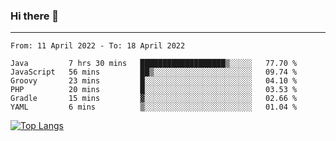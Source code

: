 ### Hi there 👋
---
<!--START_SECTION:waka-->

```text
From: 11 April 2022 - To: 18 April 2022

Java         7 hrs 30 mins   ███████████████████▒░░░░░   77.70 %
JavaScript   56 mins         ██▒░░░░░░░░░░░░░░░░░░░░░░   09.74 %
Groovy       23 mins         █░░░░░░░░░░░░░░░░░░░░░░░░   04.10 %
PHP          20 mins         █░░░░░░░░░░░░░░░░░░░░░░░░   03.53 %
Gradle       15 mins         ▓░░░░░░░░░░░░░░░░░░░░░░░░   02.66 %
YAML         6 mins          ▒░░░░░░░░░░░░░░░░░░░░░░░░   01.04 %
```

<!--END_SECTION:waka-->

[![Top Langs](https://github-readme-stats.vercel.app/api/top-langs/?username=HyunAh-iia&layout=compact)](https://github.com/anuraghazra/github-readme-stats)
<!--
**HyunAh-iia/HyunAh-iia** is a ✨ _special_ ✨ repository because its `README.md` (this file) appears on your GitHub profile.

Here are some ideas to get you started:

- 🔭 I’m currently working on ...
- 🌱 I’m currently learning ...
- 👯 I’m looking to collaborate on ...
- 🤔 I’m looking for help with ...
- 💬 Ask me about ...
- 📫 How to reach me: ...
- 😄 Pronouns: ...
- ⚡ Fun fact: ...
-->
